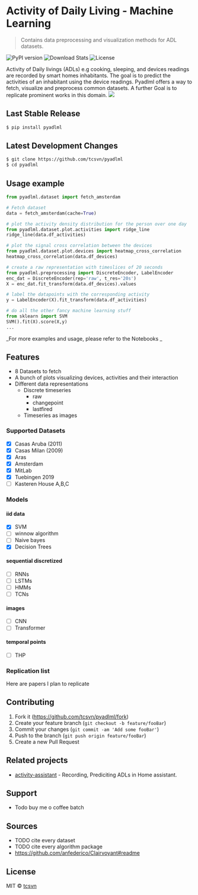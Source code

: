 # Activity of Daily Living - Machine Learning
> Contains data preprocessing and visualization methods for ADL datasets.

![PyPI version](https://img.shields.io/pypi/v/pyadlml?style=flat-square)
![Download Stats](https://img.shields.io/pypi/dd/pyadlml?style=flat-square)
![License](https://img.shields.io/pypi/l/pyadlml?style=flat-square)

Activity of Daily livings (ADLs) e.g cooking, sleeping, and devices readings are recorded by smart homes inhabitants. The goal is to predict the activities of an inhabitant using the device readings. Pyadlml offers a way to fetch, visualize and preprocess common datasets. A further Goal is to replicate prominent works in this domain.
![](header.png)

## Last Stable Release
```sh 
$ pip install pyadlml
```
## Latest Development Changes
```sh
$ git clone https://github.com/tcsvn/pyadlml
$ cd pyadlml
```

## Usage example
```python
from pyadlml.dataset import fetch_amsterdam

# Fetch dataset
data = fetch_amsterdam(cache=True)

# plot the activity density distribution for the person over one day
from pyadlml.dataset.plot.activities import ridge_line
ridge_line(data.df_activities)

# plot the signal cross correlation between the devices
from pyadlml.dataset.plot.devices import heatmap_cross_correlation
heatmap_cross_correlation(data.df_devices)

# create a raw representation with timeslices of 20 seconds
from pyadlml.preprocessing import DiscreteEncoder, LabelEncoder
enc_dat = DiscreteEncoder(rep='raw', t_res='20s')
X = enc_dat.fit_transform(data.df_devices).values

# label the datapoints with the corresponding activity
y = LabelEncoder(X).fit_transform(data.df_activities)

# do all the other fancy machine learning stuff
from sklearn import SVM 
SVM().fit(X).score(X,y)
...
```

_For more examples and usage, please refer to the Notebooks _

## Features
  - 8 Datasets to fetch
  - A bunch of plots visualizing devices, activities and their interaction
  - Different data representations
    - Discrete timeseries
      - raw
      - changepoint
      - lastfired
    - Timeseries as images 
 
### Supported Datasets
  - [x] Casas Aruba (2011)
  - [x] Casas Milan (2009)
  - [x] Aras
  - [x] Amsterdam 
  - [x] MitLab
  - [x] Tuebingen 2019
  - [ ] Kasteren House A,B,C
  
### Models
#### iid data
  - [x] SVM
  - [ ] winnow algorithm
  - [ ] Naive bayes
  - [x] Decision Trees
#### sequential discretized 
  - [ ] RNNs
  - [ ] LSTMs
  - [ ] HMMs
  - [ ] TCNs
#### images  
  - [ ] CNN
  - [ ] Transformer
#### temporal points
  - [ ] THP
  
### Replication list  
Here are papers I plan to replicate


## Contributing 
1. Fork it (<https://github.com/tcsvn/pyadlml/fork>)
2. Create your feature branch (`git checkout -b feature/fooBar`)
3. Commit your changes (`git commit -am 'Add some fooBar'`)
4. Push to the branch (`git push origin feature/fooBar`)
5. Create a new Pull Request

## Related projects
  - [activity-assistant](https://github.com/tcsvn/activity-assistant) - Recording, Prediciting ADLs in Home assistant.
  
## Support 
  - Todo buy me o coffee batch
  
## Sources
  - TODO cite every dataset
  - TODO cite every algorithm package
  - https://github.com/anfederico/Clairvoyant#readme
  
## License
MIT  © [tcsvn](http://deadlink)
